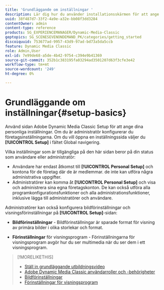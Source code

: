 ```yaml
---
title: 'Grundläggande om inställningar '
description: Lär dig hur du använder installationsskärmen för att ange dina personliga inställningar i Adobe Dynamic Media Classic. Om du är administratör konfigurerar du företagsinställningarna.
uuid: 38f487d7-33f2-4a9e-a32e-bb08f3dd3284
contentOwner: admin
content-type: reference
products: SG_EXPERIENCEMANAGER/Dynamic-Media-Classic
geptopics: SG_SCENESEVENONDEMAND_PK/categories/getting_started
discoiquuid: 753677ad-9957-43d9-97ad-bd73a5da5ccb
feature: Dynamic Media Classic
role: Admin,User
exl-id: 7e99de68-a5de-4b42-9754-c394e9b41369
source-git-commit: 352b1c383195fa03294ad3501207d63f3cfe3e42
workflow-type: tm+mt
source-wordcount: '249'
ht-degree: 0%

---
```


# Grundläggande om inställningar{#setup-basics}

Använd sidan Adobe Dynamic Media Classic Setup för att ange dina personliga inställningar. Om du är administratör konfigurerar du företagsinställningarna. Om du vill öppna en inställningssida väljer du **[!UICONTROL Setup]** i fältet Global navigering.

Vilka inställningar som är tillgängliga på den här sidan beror på din status som användare eller administratör:

* Användare har endast åtkomst till **[!UICONTROL Personal Setup]** och kontona för de företag där de är medlemmar. de inte kan utföra några administrativa uppgifter.
* Administratörer kan komma åt **[!UICONTROL Personal Setup]** och visa och administrera sina egna företagskonton. De kan också utföra alla programkonfigurationsfunktioner och alla administrationsfunktioner, inklusive lägga till administratörer och användare.

Administratörer kan också konfigurera bildförinställningar och visningsförinställningar på **[!UICONTROL Setup]**-sidan:

* **Bildförinställningar**  - Bildförinställningar är sparade format för visning av primära bilder i olika storlekar och format.

* **Förinställningar**  för visningsprogram - Förinställningarna för visningsprogram avgör hur du ser multimedia när du ser dem i ett visningsprogram.

>[!MORELIKETHIS]
>
>* [Ställ in grundläggande utbildningsvideo](https://s7d5.scene7.com/s7viewers/html5/VideoViewer.html?videoserverurl=https://s7d5.scene7.com/is/content/&amp;emailurl=https://s7d5.scene7.com/s7/emailFriend&amp;serverUrl=https://s7d5.scene7.com/is/image/&amp;config=Scene7SharedAssets/Universal_HTML5_Video&amp;contenturl=https://s7d5.scene7.com/skins/&amp;asset=S7tutorials/573_Setup%20Basics_converted%20renamed_Getting%20Started-AVS)
>* [Adobe Dynamic Media Classic användarroller och -behörigheter](administration-setup.md#user_administration)
>* [Bildförinställningar](application-setup.md#image_presets)
>* [Förinställningar för visningsprogram](application-setup.md#viewer_presets)

